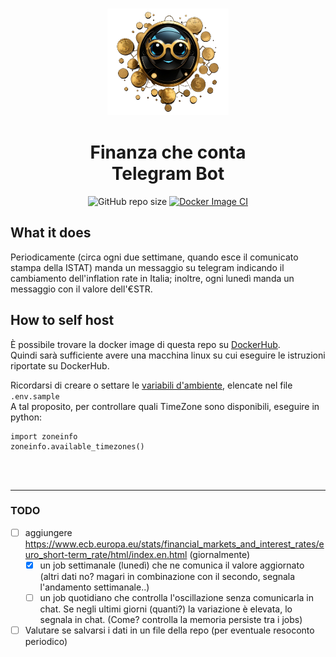 <p align="center">
  <img src="logo.png" alt="Logo" height=170 vspace="1">
</p>
<h1 align="center">Finanza che conta <br> Telegram Bot</h1>

<p align="center">
  <img src="https://img.shields.io/github/repo-size/Loenus/finanza-che-conta" alt="GitHub repo size"/>
  <a href="https://github.com/Loenus/finanza-che-conta/actions/workflows/docker-image.yml"><img src="https://github.com/Loenus/finanza-che-conta/actions/workflows/docker-image.yml/badge.svg" alt="Docker Image CI"/></a>
</p>

## What it does

Periodicamente (circa ogni due settimane, quando esce il comunicato stampa della ISTAT) manda un messaggio su telegram indicando il cambiamento dell'inflation rate in Italia; inoltre, ogni lunedì manda un messaggio con il valore dell'€STR.

## How to self host

È possibile trovare la docker image di questa repo su [DockerHub](https://hub.docker.com/r/loenus/finanza-che-conta).<br>
Quindi sarà sufficiente avere una macchina linux su cui eseguire le istruzioni riportate su DockerHub.

Ricordarsi di creare o settare le [variabili d'ambiente](https://docs.docker.com/engine/reference/commandline/run/#env), elencate nel file `.env.sample` <br>
A tal proposito, per controllare quali TimeZone sono disponibili, eseguire in python: 
```
import zoneinfo
zoneinfo.available_timezones()
```

<br><br>
<hr>

### TODO

- [ ] aggiungere https://www.ecb.europa.eu/stats/financial_markets_and_interest_rates/euro_short-term_rate/html/index.en.html (giornalmente)
  - [X] un job settimanale (lunedì) che ne comunica il valore aggiornato (altri dati no? magari in combinazione con il secondo, segnala l'andamento settimanale..) 
  - [ ] un job quotidiano che controlla l'oscillazione senza comunicarla in chat. Se negli ultimi giorni (quanti?) la variazione è elevata, lo segnala in chat. (Come? controlla la memoria persiste tra i jobs)
- [ ] Valutare se salvarsi i dati in un file della repo (per eventuale resoconto periodico)
